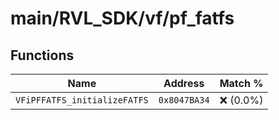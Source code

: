 # main/RVL_SDK/vf/pf_fatfs

## Functions

| Name | Address | Match % |
|------|---------|---------|
| `VFiPFFATFS_initializeFATFS` | `0x8047BA34` | :x: (0.0%) |